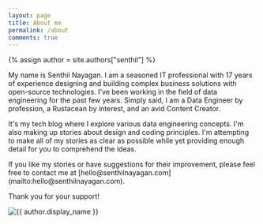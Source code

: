 ```yaml
---
layout: page
title: About me
permalink: /about
comments: true
---
```

<!--<div style="width:350px; height:450px">
    ![](/assets/images/logo_circled.png)
</div>-->
{% assign author = site.authors["senthil"] %}

<div class="row justify-content-between">
    <div class="col-md-8 pr-5">
        <p>My name is Senthil Nayagan. I am a seasoned IT professional with 17 years of experience designing and building complex business solutions with open-source technologies. I've been working in the field of data engineering for the past few years. Simply said, I am a Data Engineer by profession, a Rustacean by interest, and an avid Content Creator.</p>
        <p>It's my tech blog where I explore various data engineering concepts. I'm also making up stories about design and coding principles. I'm attempting to make all of my stories as clear as possible while yet providing enough detail for you to comprehend the ideas.</p>
        <p>If you like my stories or have suggestions for their improvement, please feel free to contact me at [hello@senthilnayagan.com](mailto:hello@senthilnayagan.com).</p>
        <p>Thank you for your support!</p>
    </div>
    <div class="col-md-4">
        <img src="https://www.gravatar.com/avatar/{{ author.gravatar }}?s=350" alt="{{ author.display_name }}">
    </div>
</div>